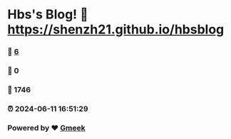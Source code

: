 # Hbs's Blog! :link: https://shenzh21.github.io/hbsblog 
### :page_facing_up: [6](https://shenzh21.github.io/hbsblog/tag.html) 
### :speech_balloon: 0 
### :hibiscus: 1746 
### :alarm_clock: 2024-06-11 16:51:29 
### Powered by :heart: [Gmeek](https://github.com/Meekdai/Gmeek)
